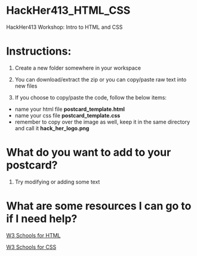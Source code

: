 # HackHer413_HTML_CSS
HackHer413 Workshop: Intro to HTML and CSS


# Instructions:

1. Create a new folder somewhere in your workspace

1. You can download/extract the zip or you can copy/paste raw text into new files

1. If you choose to copy/paste the code, follow the below items: 
  * name your html file **postcard_template.html**
  * name your css file **postcard_template.css**
  * remember to copy over the image as well, keep it in the same directory and call it **hack_her_logo.png**


# What do you want to add to your postcard?

1. Try modifying or adding some text


# What are some resources I can go to if I need help?


[W3 Schools for HTML](https://www.w3schools.com/html/default.asp)

[W3 Schools for CSS](https://www.w3schools.com/css/default.asp)
